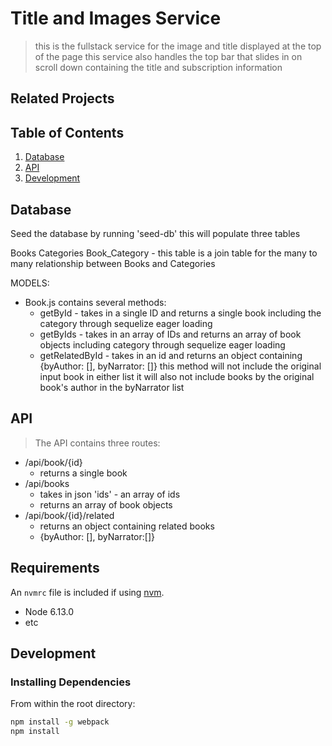 # Title and Images Service

> this is the fullstack service for the image and title displayed at the top of the page
this service also handles the top bar that slides in on scroll down containing the
title and subscription information

## Related Projects


## Table of Contents

1. [Database](#Database)
1. [API](#API)
1. [Development](#development)

## Database
  Seed the database by running 'seed-db'
  this will populate three tables

  Books
  Categories
  Book_Category
    - this table is a join table for the many to many relationship between Books and Categories

  MODELS:
  - Book.js
     contains several methods:
     * getById - takes in a single ID and returns a single book including the category through sequelize eager loading
     * getByIds - takes in an array of IDs and returns an array of book objects including category through sequelize eager loading
     * getRelatedById - takes in an id and returns an object containing
     {byAuthor: [], byNarrator: []}
     this method will not include the original input book in either list
     it will also not include books by the original book's author in the byNarrator list

## API
> The API contains three routes:
   - /api/book/{id}
       * returns a single book
   - /api/books
       * takes in json 'ids' - an array of ids
       * returns an array of book objects
   - /api/book/{id}/related
       * returns an object containing related books
       * {byAuthor: [], byNarrator:[]}



## Requirements

An `nvmrc` file is included if using [nvm](https://github.com/creationix/nvm).

- Node 6.13.0
- etc

## Development

### Installing Dependencies

From within the root directory:

```sh
npm install -g webpack
npm install
```

